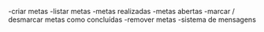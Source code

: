 -criar metas
-listar metas
    -metas realizadas
    -metas abertas
-marcar / desmarcar metas como concluídas
-remover metas
-sistema de mensagens
